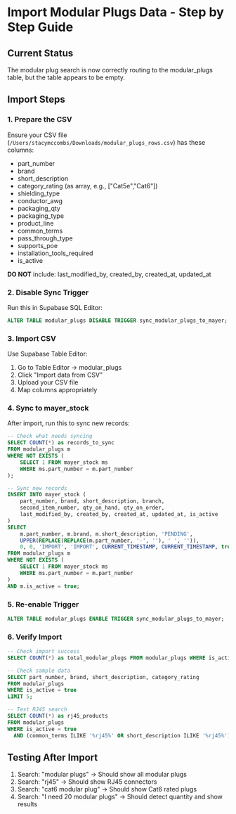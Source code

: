 # Import Modular Plugs Data - Step by Step Guide

## Current Status
The modular plug search is now correctly routing to the modular_plugs table, but the table appears to be empty.

## Import Steps

### 1. Prepare the CSV
Ensure your CSV file (`/Users/stacymccombs/Downloads/modular_plugs_rows.csv`) has these columns:
- part_number
- brand
- short_description
- category_rating (as array, e.g., ["Cat5e","Cat6"])
- shielding_type
- conductor_awg
- packaging_qty
- packaging_type
- product_line
- common_terms
- pass_through_type
- supports_poe
- installation_tools_required
- is_active

**DO NOT** include: last_modified_by, created_by, created_at, updated_at

### 2. Disable Sync Trigger
Run this in Supabase SQL Editor:
```sql
ALTER TABLE modular_plugs DISABLE TRIGGER sync_modular_plugs_to_mayer;
```

### 3. Import CSV
Use Supabase Table Editor:
1. Go to Table Editor → modular_plugs
2. Click "Import data from CSV"
3. Upload your CSV file
4. Map columns appropriately

### 4. Sync to mayer_stock
After import, run this to sync new records:
```sql
-- Check what needs syncing
SELECT COUNT(*) as records_to_sync
FROM modular_plugs m
WHERE NOT EXISTS (
    SELECT 1 FROM mayer_stock ms 
    WHERE ms.part_number = m.part_number
);

-- Sync new records
INSERT INTO mayer_stock (
    part_number, brand, short_description, branch,
    second_item_number, qty_on_hand, qty_on_order,
    last_modified_by, created_by, created_at, updated_at, is_active
)
SELECT 
    m.part_number, m.brand, m.short_description, 'PENDING',
    UPPER(REPLACE(REPLACE(m.part_number, '-', ''), ' ', '')),
    0, 0, 'IMPORT', 'IMPORT', CURRENT_TIMESTAMP, CURRENT_TIMESTAMP, true
FROM modular_plugs m
WHERE NOT EXISTS (
    SELECT 1 FROM mayer_stock ms 
    WHERE ms.part_number = m.part_number
)
AND m.is_active = true;
```

### 5. Re-enable Trigger
```sql
ALTER TABLE modular_plugs ENABLE TRIGGER sync_modular_plugs_to_mayer;
```

### 6. Verify Import
```sql
-- Check import success
SELECT COUNT(*) as total_modular_plugs FROM modular_plugs WHERE is_active = true;

-- Check sample data
SELECT part_number, brand, short_description, category_rating
FROM modular_plugs
WHERE is_active = true
LIMIT 5;

-- Test RJ45 search
SELECT COUNT(*) as rj45_products
FROM modular_plugs
WHERE is_active = true
  AND (common_terms ILIKE '%rj45%' OR short_description ILIKE '%rj45%');
```

## Testing After Import
1. Search: "modular plugs" → Should show all modular plugs
2. Search: "rj45" → Should show RJ45 connectors
3. Search: "cat6 modular plug" → Should show Cat6 rated plugs
4. Search: "I need 20 modular plugs" → Should detect quantity and show results